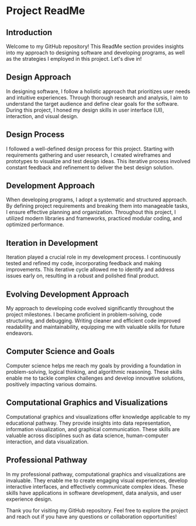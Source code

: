 
# Project ReadMe

## Introduction

Welcome to my GitHub repository! This ReadMe section provides insights into my approach to designing software and developing programs, as well as the strategies I employed in this project. Let's dive in!

## Design Approach

In designing software, I follow a holistic approach that prioritizes user needs and intuitive experiences. Through thorough research and analysis, I aim to understand the target audience and define clear goals for the software. During this project, I honed my design skills in user interface (UI), interaction, and visual design.

## Design Process

I followed a well-defined design process for this project. Starting with requirements gathering and user research, I created wireframes and prototypes to visualize and test design ideas. This iterative process involved constant feedback and refinement to deliver the best design solution.

## Development Approach

When developing programs, I adopt a systematic and structured approach. By defining project requirements and breaking them into manageable tasks, I ensure effective planning and organization. Throughout this project, I utilized modern libraries and frameworks, practiced modular coding, and optimized performance.

## Iteration in Development

Iteration played a crucial role in my development process. I continuously tested and refined my code, incorporating feedback and making improvements. This iterative cycle allowed me to identify and address issues early on, resulting in a robust and polished final product.

## Evolving Development Approach

My approach to developing code evolved significantly throughout the project milestones. I became proficient in problem-solving, code structuring, and debugging. Writing cleaner and efficient code improved readability and maintainability, equipping me with valuable skills for future endeavors.

## Computer Science and Goals

Computer science helps me reach my goals by providing a foundation in problem-solving, logical thinking, and algorithmic reasoning. These skills enable me to tackle complex challenges and develop innovative solutions, positively impacting various domains.

## Computational Graphics and Visualizations

Computational graphics and visualizations offer knowledge applicable to my educational pathway. They provide insights into data representation, information visualization, and graphical communication. These skills are valuable across disciplines such as data science, human-computer interaction, and data visualization.

## Professional Pathway

In my professional pathway, computational graphics and visualizations are invaluable. They enable me to create engaging visual experiences, develop interactive interfaces, and effectively communicate complex ideas. These skills have applications in software development, data analysis, and user experience design.

Thank you for visiting my GitHub repository. Feel free to explore the project and reach out if you have any questions or collaboration opportunities!
